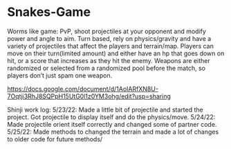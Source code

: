 # Snakes-Game
Worms like game: PvP, shoot projectiles at your opponent and modify power and angle to aim. Turn based, rely on physics/gravity and have a variety of projectiles that affect the players and terrain/map. Players can move on their turn(limited amount) and either have an hp that goes down on hit, or a score that increases as they hit the enemy. Weapons are either randomized or selected from a randomized pool before the match, so players don’t just spam one weapon.

https://docs.google.com/document/d/1AoIARfXN8U-7Oqtji3RhJ8SQPpH15UtG0l1z0YM3ohg/edit?usp=sharing


Shinji work log:
5/23/22: Made a little bit of projectile and started the project. Got projectile to display itself and do the physics/move.
5/24/22: Made projectile orient itself correctly and changed some of partner code.
5/25/22: Made methods to changed the terrain and made a lot of changes to older code for future methods/
